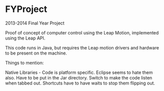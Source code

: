 FYProject
=========

2013-2014 Final Year Project

Proof of concept of computer control using the Leap Motion, implemented using the Leap API.

This code runs in Java, but requires the Leap motion drivers and hardware to be present on the machine.

Things to mention:

Native Libraries - Code is platform specific. Eclipse seems to hate them also. Have to be put in the Jar directory.
Switch to make the code listen when tabbed out.
Shortcuts have to have waits to stop them flipping out.

